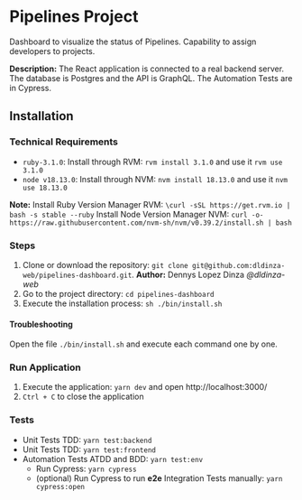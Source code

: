 # Pipelines Project

Dashboard to visualize the status of Pipelines. Capability to assign developers to projects.

**Description:**
The React application is connected to a real backend server. The database is Postgres and the API is GraphQL. The Automation Tests are in Cypress.

## Installation

### Technical Requirements

- `ruby-3.1.0`: Install through RVM: `rvm install 3.1.0` and use it `rvm use 3.1.0`
- `node v18.13.0`: Install through NVM: `nvm install 18.13.0` and use it `nvm use 18.13.0`

**Note:**
Install Ruby Version Manager RVM: `\curl -sSL https://get.rvm.io | bash -s stable --ruby`
Install Node Version Manager NVM: `curl -o- https://raw.githubusercontent.com/nvm-sh/nvm/v0.39.2/install.sh | bash`

### Steps

1. Clone or download the repository: `git clone git@github.com:dldinza-web/pipelines-dashboard.git`. **Author:** Dennys Lopez Dinza *@dldinza-web*
2. Go to the project directory: `cd pipelines-dashboard`
3. Execute the installation process: `sh ./bin/install.sh`

#### Troubleshooting
Open the file `./bin/install.sh` and execute each command one by one.

### Run Application
1. Execute the application: `yarn dev` and open http://localhost:3000/
2. `Ctrl + C` to close the application

### Tests

- Unit Tests TDD: `yarn test:backend`
- Unit Tests TDD: `yarn test:frontend`
- Automation Tests ATDD and BDD: `yarn test:env`
  - Run Cypress: `yarn cypress`
  - (optional) Run Cypress to run **e2e** Integration Tests manually: `yarn cypress:open`
